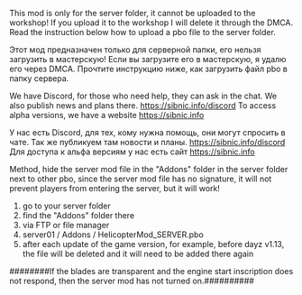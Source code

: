This mod is only for the server folder, it cannot be uploaded to the workshop! 
If you upload it to the workshop I will delete it through the DMCA. Read the instruction below how to upload a pbo file to the server folder.

Этот мод предназначен только для серверной папки, его нельзя загрузить в мастерскую!
Если вы загрузите его в мастерскую, я удалю его через DMCA. Прочтите инструкцию ниже, как загрузить файл pbo в папку сервера.

We have Discord, for those who need help, they can ask in the chat. We also publish news and plans there.
https://sibnic.info/discord To access alpha versions, we have a website https://sibnic.info

У нас есть Discord, для тех, кому нужна помощь, они могут спросить в чате. Так же публикуем там новости и планы. 
https://sibnic.info/discord Для доступа к альфа версиям у нас есть сайт https://sibnic.info


Method, hide the server mod file in the "Addons" folder in the server folder next to other pbo, since the  server mod file has no signature, it will not prevent players from entering the server, but it will work!

1. go to your server folder
2. find the "Addons" folder there
3. via FTP or file manager
4. server01 / Addons / HelicopterMod_SERVER.pbo
5. after each update of the game version, for example, before dayz v1.13, the file will be deleted and it will need to be added there again


########If the blades are transparent and the engine start inscription does not respond, then the server mod has not turned on.##########
